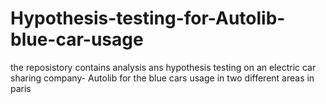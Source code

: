# Hypothesis-testing-for-Autolib-blue-car-usage
the reposistory contains analysis ans hypothesis testing on an electric car sharing company- Autolib for the blue cars usage in two different areas in paris

